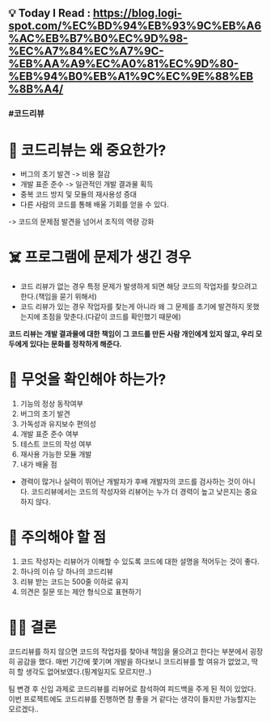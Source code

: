 ## 💡 Today I Read : https://blog.logi-spot.com/%EC%BD%94%EB%93%9C%EB%A6%AC%EB%B7%B0%EC%9D%98-%EC%A7%84%EC%A7%9C-%EB%AA%A9%EC%A0%81%EC%9D%80-%EB%94%B0%EB%A1%9C%EC%9E%88%EB%8B%A4/

### #코드리뷰

# 🧐 코드리뷰는 왜 중요한가?
- 버그의 초기 발견 -> 비용 절감
- 개발 표준 준수 -> 일관적인 개발 결과물 획득
- 중복 코드 방지 및 모듈의 재사용성 증대
- 다른 사람의 코드를 통해 배울 기회를 얻을 수 있다.

-> 코드의 문제점 발견을 넘어서 조직의 역량 강화 

# ☠️  프로그램에 문제가 생긴 경우
- 코드 리뷰가 없는 경우 특정 문제가 발생하게 되면 해당 코드의 작업자를 찾으려고 한다.(책임을 묻기 위해서)
- 코드 리뷰가 있는 경우 작업자를 찾는게 아니라 왜 그 문제를 초기에 발견하지 못했는지에 초점을 맞춘다.(다같이 코드를 확인했기 때문에)

**코드 리뷰는 개발 결과물에 대한 책임이 그 코드를 만든 사람 개인에게 있지 않고, 우리 모두에게 있다는 문화를 정착하게 해준다.**

# 🔖 무엇을 확인해야 하는가?
1. 기능의 정상 동작여부
2. 버그의 초기 발견
3. 가독성과 유지보수 편의성
4. 개발 표준 준수 여부
5. 테스트 코드의 작성 여부
6. 재사용 가능한 모듈 개발
7. 내가 배울 점

- 경력이 많거나 실력이 뛰어난 개발자가 후배 개발자의 코드를 검사하는 것이 아니다. 코드리뷰에서는 코드의 작성자와 리뷰어는 누가 더 경력이 높고 낮은지는 중요하지 않다. 

# 🧨 주의해야 할 점
1. 코드 작성자는 리뷰어가 이해할 수 있도록 코드에 대한 설명을 적어두는 것이 좋다.
2. 하나의 이슈 당 하나의 코드리뷰
3. 리뷰 받는 코드는 500줄 이하로 유지
4. 의견은 질문 또는 제안 형식으로 표현하기 

# 👩‍⚖️ 결론
코드리뷰를 하지 않으면 코드의 작업자를 찾아내 책임을 물으려고 한다는 부분에서 굉장히 공감을 했다. 매번 기간에 쫓기며 개발을 하다보니 코드리뷰를 할 여유가 없었고, 딱히 할 생각도 없어보였다.(핑계일지도 모르지만..) 

팀 변경 후 신입 과제로 코드리뷰를 리뷰어로 참석하여 피드백을 주게 된 적이 있었다. 이번 프로젝트에도 코드리뷰를 진행하면 참 좋을 거 같다는 생각이 들지만 가능할지는 모르겠다..